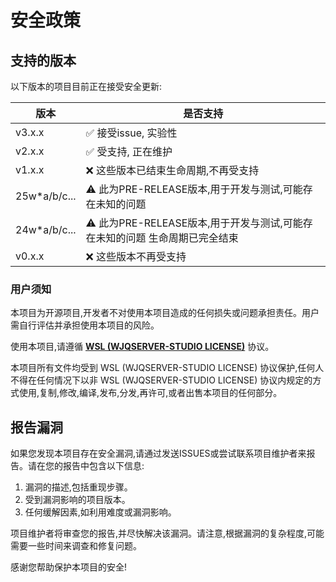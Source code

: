# 安全政策

## 支持的版本

以下版本的项目目前正在接受安全更新:

| 版本 | 是否支持 |
| --- | --- |
| v3.x.x | :white_check_mark: 接受issue, 实验性 |
| v2.x.x | :white_check_mark: 受支持, 正在维护 |
| v1.x.x | :x: 这些版本已结束生命周期,不再受支持 |
| 25w*a/b/c... | :warning: 此为PRE-RELEASE版本,用于开发与测试,可能存在未知的问题 |
| 24w*a/b/c... | :warning: 此为PRE-RELEASE版本,用于开发与测试,可能存在未知的问题 生命周期已完全结束 |
| v0.x.x | :x: 这些版本不再受支持 |

### 用户须知

本项目为开源项目,开发者不对使用本项目造成的任何损失或问题承担责任。用户需自行评估并承担使用本项目的风险。

使用本项目,请遵循 **[WSL (WJQSERVER-STUDIO LICENSE)](https://wjqserver-studio.github.io/LICENSE/LICENSE.html)** 协议。

本项目所有文件均受到 WSL (WJQSERVER-STUDIO LICENSE) 协议保护,任何人不得在任何情况下以非 WSL (WJQSERVER-STUDIO LICENSE) 协议内规定的方式使用,复制,修改,编译,发布,分发,再许可,或者出售本项目的任何部分。

## 报告漏洞

如果您发现本项目存在安全漏洞,请通过发送ISSUES或尝试联系项目维护者来报告。请在您的报告中包含以下信息:

1. 漏洞的描述,包括重现步骤。
2. 受到漏洞影响的项目版本。
3. 任何缓解因素,如利用难度或漏洞影响。

项目维护者将审查您的报告,并尽快解决该漏洞。请注意,根据漏洞的复杂程度,可能需要一些时间来调查和修复问题。

感谢您帮助保护本项目的安全!